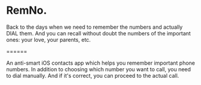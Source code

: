 RemNo.
======

Back to the days when we need to remember the numbers and actually DIAL them.
And you can recall without doubt the numbers of the important ones: your love, your parents, etc.

======

An anti-smart iOS contacts app which helps you remember important phone numbers.
In addition to choosing which number you want to call, you need to dial manually.
And if it's correct, you can proceed to the actual call.
